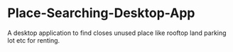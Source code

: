 # Place-Searching-Desktop-App
A desktop application to find closes unused place like rooftop land parking lot etc for renting.
